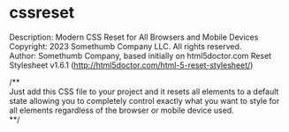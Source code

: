 # cssreset
Description: Modern CSS Reset for All Browsers and Mobile Devices  
Copyright: 2023 Somethumb Company LLC. All rights reserved.  
Author: Somethumb Company, based initially on html5doctor.com Reset Stylesheet v1.6.1 (http://html5doctor.com/html-5-reset-stylesheet/)  

/**  
Just add this CSS file to your project and it resets all elements to a default state allowing you to completely control exactly what you want to style for all elements regardless of the browser or mobile device used.  
**/  
